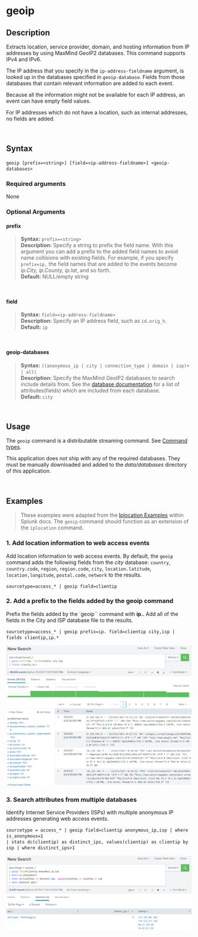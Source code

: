 # geoip

## Description
Extracts location, service provider, domain, and hosting information from IP addresses by using MaxMind GeoIP2 databases. This command supports IPv4 and IPv6.

The IP address that you specify in the `ip-address-fieldname` argument, is looked up in the databases specified in `geoip-database`. Fields from those databases that contain relevant information are added to each event.

Because all the information might not be available for each IP address, an event can have empty field values.

For IP addresses which do not have a location, such as internal addresses, no fields are added. 

<br>

## Syntax
```
geoip [prefix=<string>] [field=<ip-address-fieldname>] <geoip-databases>
```

### Required arguments
None

### Optional Arguments

#### prefix
> **Syntax:** `prefix=<string>`<br>
> **Description:** Specify a string to prefix the field name. With this argument you can add a prefix to the added field names to avoid name collisions with existing fields. For example, if you specify `prefix=ip,` the field names that are added to the events become _ip.City, ip.County, ip.lat_, and so forth.<br>
> **Default:** NULL/empty string

<br>

#### field
> **Syntax:** `field=<ip-address-fieldname>`<br>
> **Description:** Specify an IP address field, such as `id.orig_h`.<br>
> **Default:** `ip`

<br>

#### geoip-databases
> **Syntax:** `((anonymous_ip | city | connection_type | domain | isp)+ | all)`<br>
> **Description:** Specify the MaxMind GeoIP2 databases to search include details from. See the [database documentation](databases.md) for a list of attributes(fields) which are included from each database.<br>
> **Default:** `city`

<br>

## Usage
The `geoip` command is a distributable streaming command. See [Command types](http://docs.splunk.com/Documentation/Splunk/8.2.2/SearchReference/Commandsbytype). 

This application does not ship with any of the required databases.  They must be manually downloaded and added to the *data/databases* directory of this application.


<br>

## Examples
>These examples were adapted from the [Iplocation Examples](https://docs.splunk.com/Documentation/Splunk/8.2.2/SearchReference/Iplocation#Examples) within Splunk docs. The `geoip` command should function as an extension of the `iplocation` command.

### 1. Add location information to web access events
Add location information to web access events. By default, the `geoip` command adds the following fields from the _city_ database: `country`, `country.code`, `region`, `region.code`, `city`, `location.latitude`, `location,longitude`, `postal.code`, `network` to the results.
```
sourcetype=access_* | geoip field=clientip
```
### 2. Add a prefix to the fields added by the geoip command
Prefix the fields added by the `geoip`` command with **ip.**. Add all of the fields in the City and ISP database file to the results. 
```
sourcetype=access_* | geoip prefix=ip. field=clientip city,isp | fields clientip,ip.*
```
![Example Screenshot](images/usage_example2.png)

### 3. Search attributes from multiple databases
Identify Internet Service Providers (ISPs) with multiple anonymous IP addresses generating web access events.
```
sourcetype = access_* | geoip field=clientip anonymous_ip,isp | where is_anonymous=1 
| stats dc(clientip) as distinct_ips, values(clientip) as clientip by isp | where distinct_ips>1
```
![Example Screenshot](images/usage_example3.png)
